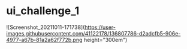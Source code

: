# ui_challenge_1
 
![Screenshot_20211011-171738](https://user-images.githubusercontent.com/41122178/136807786-d2adcfb5-906e-4977-a67b-81a2a62f772b.png height="300em")
